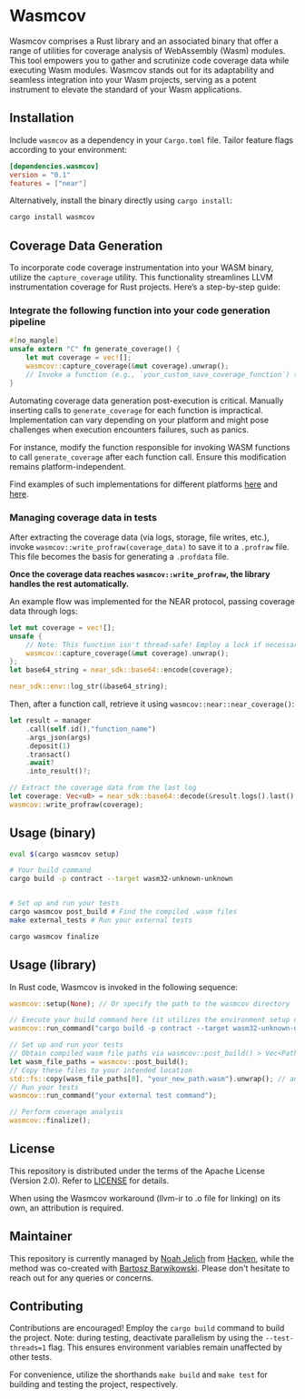 # Wasmcov

Wasmcov comprises a Rust library and an associated binary that offer a range of utilities for coverage analysis of WebAssembly (Wasm) modules. This tool empowers you to gather and scrutinize code coverage data while executing Wasm modules. Wasmcov stands out for its adaptability and seamless integration into your Wasm projects, serving as a potent instrument to elevate the standard of your Wasm applications.

## Installation

Include `wasmcov` as a dependency in your `Cargo.toml` file. Tailor feature flags according to your environment:

```toml
[dependencies.wasmcov]
version = "0.1"
features = ["near"]
```

Alternatively, install the binary directly using `cargo install`:

```bash
cargo install wasmcov
```

## Coverage Data Generation

To incorporate code coverage instrumentation into your WASM binary, utilize the `capture_coverage` utility. This functionality streamlines LLVM instrumentation coverage for Rust projects. Here’s a step-by-step guide:

### Integrate the following function into your code generation pipeline

```rust
#[no_mangle]
unsafe extern "C" fn generate_coverage() {
    let mut coverage = vec![];
    wasmcov::capture_coverage(&mut coverage).unwrap();
    // Invoke a function (e.g., `your_custom_save_coverage_function`) to preserve the coverage data or utilize `println!` for debugging.
}
```

Automating coverage data generation post-execution is critical. Manually inserting calls to `generate_coverage` for each function is impractical. Implementation can vary depending on your platform and might pose challenges when execution encounters failures, such as panics.

For instance, modify the function responsible for invoking WASM functions to call `generate_coverage` after each function call. Ensure this modification remains platform-independent.

Find examples of such implementations for different platforms [here](https://github.com/hknio/wasmcov-near-sdk-rs/compare/hknio:wasmcov-near-sdk-rs:55020df8e99057815685b75b70955cb79a9dfe28...wasmcov) and [here](https://github.com/radixdlt/radixdlt-scrypto/pull/1640/files).

### Managing coverage data in tests

After extracting the coverage data (via logs, storage, file writes, etc.), invoke `wasmcov::write_profraw(coverage_data)` to save it to a `.profraw` file. This file becomes the basis for generating a `.profdata` file.

**Once the coverage data reaches `wasmcov::write_profraw`, the library handles the rest automatically.**

An example flow was implemented for the NEAR protocol, passing coverage data through logs:

```rust
let mut coverage = vec![];
unsafe {
    // Note: This function isn't thread-safe! Employ a lock if necessary.
    wasmcov::capture_coverage(&mut coverage).unwrap();
};
let base64_string = near_sdk::base64::encode(coverage);

near_sdk::env::log_str(&base64_string);
```

Then, after a function call, retrieve it using `wasmcov::near::near_coverage()`:

```rust
let result = manager
    .call(self.id(),"function_name")
    .args_json(args)
    .deposit(1)
    .transact()
    .await?
    .into_result()?;

// Extract the coverage data from the last log
let coverage: Vec<u8> = near_sdk::base64::decode(&result.logs().last().unwrap()).unwrap();
wasmcov::write_profraw(coverage);
```

## Usage (binary)

```bash
eval $(cargo wasmcov setup)

# Your build command
cargo build -p contract --target wasm32-unknown-unknown


# Set up and run your tests
cargo wasmcov post_build # Find the compiled .wasm files
make external_tests # Run your external tests

cargo wasmcov finalize
```

## Usage (library)

In Rust code, Wasmcov is invoked in the following sequence:

```rust
wasmcov::setup(None); // Or specify the path to the wasmcov directory

// Execute your build command here (it utilizes the environment setup created by wasmcov::setup)
wasmcov::run_command("cargo build -p contract --target wasm32-unknown-unknown");

// Set up and run your tests
// Obtain compiled wasm file paths via wasmcov::post_build() > Vec<PathBuf> function
let wasm_file_paths = wasmcov::post_build();
// Copy these files to your intended location
std::fs::copy(wasm_file_paths[0], "your_new_path.wasm").unwrap(); // and so on
// Run your tests
wasmcov::run_command("your external test command");

// Perform coverage analysis
wasmcov::finalize();
```

## License

This repository is distributed under the terms of the Apache License (Version 2.0). Refer to [LICENSE](LICENSE) for details.

When using the Wasmcov workaround (llvm-ir to .o file for linking) on its own, an attribution is required.

## Maintainer

This repository is currently managed by [Noah Jelich](https://www.linkedin.com/in/njelich/) from [Hacken](https://hacken.io/), while the method was co-created with [Bartosz Barwikowski](https://www.linkedin.com/in/bbarwik/). Please don't hesitate to reach out for any queries or concerns.

## Contributing

Contributions are encouraged! Employ the `cargo build` command to build the project. Note: during testing, deactivate parallelism by using the `--test-threads=1` flag. This ensures environment variables remain unaffected by other tests.

For convenience, utilize the shorthands `make build` and `make test` for building and testing the project, respectively.
